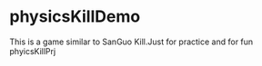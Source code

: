 physicsKillDemo
===============
This is a game similar to SanGuo Kill.Just for practice and for fun
phyicsKillPrj
